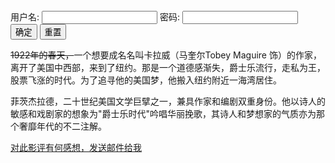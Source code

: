 <html>
<head>
<meta http-equiv="Content-Type" content="text/html; charset=gb2312" />
<title>mailto</title>
</head>
<body>
<form    method="post"   action="save.php">
      <label for="username">用户名:</label>
      <input type="text"  name="username" id="username" value="" />
      <label for="pass">密码:</label>
      <input type="password"  name="pass" id="pass" value="" />    
      <input type="submit" value="确定"  name="submit" />
      <input type="reset" value="重置" name="reset" />
</form>  
<p><del>1922年的春天，</del>一个想要成名名叫卡拉威（马奎尔Tobey Maguire 饰）的作家，离开了美国中西部，来到了纽约。那是一个道德感渐失，爵士乐流行，走私为王，股票飞涨的时代。为了追寻他的美国梦，他搬入纽约附近一海湾居住。</p>
    <p>菲茨杰拉德，二十世纪美国文学巨擘之一，兼具作家和编剧双重身份。他以诗人的敏感和戏剧家的想象为"爵士乐时代"吟唱华丽挽歌，其诗人和梦想家的气质亦为那个奢靡年代的不二注解。</p>
<a href="mailto:yy@imooc.com?subject=观了不起的盖茨比有感&body=你好，对此评论有些想法">对此影评有何感想，发送邮件给我</a>
</body>
</html>
